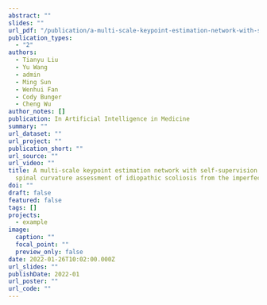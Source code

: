 ```yaml
---
abstract: ""
slides: ""
url_pdf: "/publication/a-multi-scale-keypoint-estimation-network-with-self-supervision-for-spinal-curvature-assessment-of-idiopathic-scoliosis-from-the-imperfect-dataset/AI_in_Medicine.pdf"
publication_types:
  - "2"
authors:
  - Tianyu Liu
  - Yu Wang
  - admin
  - Ming Sun
  - Wenhui Fan
  - Cody Bunger
  - Cheng Wu
author_notes: []
publication: In Artificial Intelligence in Medicine
summary: ""
url_dataset: ""
url_project: ""
publication_short: ""
url_source: ""
url_video: ""
title: A multi-scale keypoint estimation network with self-supervision for
  spinal curvature assessment of idiopathic scoliosis from the imperfect dataset
doi: ""
draft: false
featured: false
tags: []
projects:
  - example
image:
  caption: ""
  focal_point: ""
  preview_only: false
date: 2022-01-26T10:02:00.000Z
url_slides: ""
publishDate: 2022-01
url_poster: ""
url_code: ""
---
```

